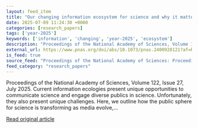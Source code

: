 ```yaml
---
layout: feed_item
title: "Our changing information ecosystem for science and why it matters for effective science communication"
date: 2025-07-09 11:24:30 +0000
categories: [research_papers]
tags: ['year-2025']
keywords: ['information', 'changing', 'year-2025', 'ecosystem']
description: "Proceedings of the National Academy of Sciences, Volume 122, Issue 27, July 2025"
external_url: https://www.pnas.org/doi/abs/10.1073/pnas.2400928121?af=R
is_feed: true
source_feed: "Proceedings of the National Academy of Sciences: Proceedings of the National Academy of Sciences: Table of Contents"
feed_category: "research_papers"
---
```


Proceedings of the National Academy of Sciences, Volume 122, Issue 27, July 2025. Current information ecologies present unique opportunities to communicate science and engage diverse publics in science. Unfortunately, they also present unique challenges. Here, we outline how the public sphere for science is transforming as media evolve,...

[Read original article](https://www.pnas.org/doi/abs/10.1073/pnas.2400928121?af=R)
